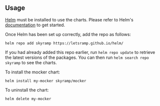 ## Usage

[Helm](https://helm.sh) must be installed to use the charts.  Please refer to
Helm's [documentation](https://helm.sh/docs) to get started.

Once Helm has been set up correctly, add the repo as follows:

    helm repo add skyramp https://letsramp.github.io/helm/

If you had already added this repo earlier, run `helm repo update` to retrieve
the latest versions of the packages.  You can then run `helm search repo
skyramp` to see the charts.

To install the mocker chart:

    helm install my-mocker skyramp/mocker

To uninstall the chart:

    helm delete my-mocker
